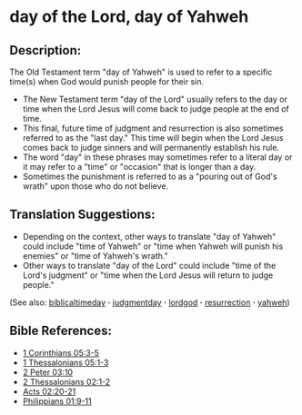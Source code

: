 # day of the Lord, day of Yahweh #

## Description: ##

The Old Testament term "day of Yahweh" is used to refer to a specific time(s) when God would punish people for their sin. 

* The New Testament term "day of the Lord" usually refers to the day or time when the Lord Jesus will come back to judge people at the end of time.
* This final, future time of judgment and resurrection is also sometimes referred to as the "last day." This time will begin when the Lord Jesus comes back to judge sinners and will permanently establish his rule.
* The word "day" in these phrases may sometimes refer to a literal day or it may refer to a "time" or "occasion" that is longer than a day.
* Sometimes the punishment is referred to as a "pouring out of God's wrath" upon those who do not believe.

 
## Translation Suggestions: ##

* Depending on the context, other ways to translate "day of Yahweh" could include "time of Yahweh" or "time when Yahweh will punish his enemies" or "time of Yahweh's wrath."
* Other ways to translate "day of the Lord" could include "time of the Lord's judgment" or "time when the Lord Jesus will return to judge people."

(See also: [biblicaltimeday](../other/biblicaltimeday.md) **·** [judgmentday](../kt/judgmentday.md) **·** [lordgod](../kt/lordgod.md) **·** [resurrection](../kt/resurrection.md) **·** [yahweh](../kt/yahweh.md))

## Bible References: ##

* [1 Corinthians 05:3-5](https://door43.org/en/bible/notes/1co/05/03)
* [1 Thessalonians 05:1-3](https://door43.org/en/bible/notes/1th/05/01)
* [2 Peter 03:10](https://door43.org/en/bible/notes/2pe/03/10)
* [2 Thessalonians 02:1-2](https://door43.org/en/bible/notes/2th/02/01)
* [Acts 02:20-21](https://door43.org/en/bible/notes/act/02/20)
* [Philippians 01:9-11](https://door43.org/en/bible/notes/php/01/09)

